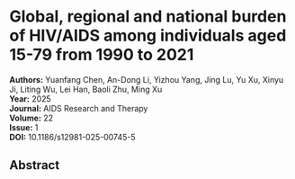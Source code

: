 # Global, regional and national burden of HIV/AIDS among individuals aged 15-79 from 1990 to 2021

**Authors:** Yuanfang Chen, An-Dong Li, Yizhou Yang, Jing Lu, Yu Xu, Xinyu Ji, Liting Wu, Lei Han, Baoli Zhu, Ming Xu  
**Year:** 2025  
**Journal:** AIDS Research and Therapy  
**Volume:** 22  
**Issue:** 1  
**DOI:** 10.1186/s12981-025-00745-5  

## Abstract


